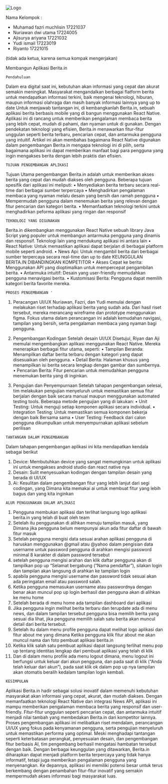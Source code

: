 ![Logo](https://github.com/user-attachments/assets/2189710d-cf55-4a04-8c04-8ea34d2834a6)

Nama Kelompok :
- Muhamad fazri muchlisin	17221037
- Nuriawan dwi utama		17224005
- Ajisurya ariyana		17221032
- Yudi ismail			17223019
- Riyanto			17221015

(tidak ada ketua, karena semua kompak mengerjakan)


Membangun Aplikasi Berita.in

`Pendahuluan`


Dalam era digital saat ini, kebutuhan akan informasi yang cepat dan akurat semakin meningkat.
Masyarakat mengandalkan berbagai flatform berita untuk mendapatkan informasi terkini, baik mengenai teknologi, hiburan, maupun informasi olahraga dan masih banyak informasi lainnya yang up to date
Untuk menjawab tantangan ini, di kembangkanlah Berita.in, sebuah aplikasi berita berbasis mobile yang di bangun menggunakan React Native. Aplikasi ini di rancang untuk memberikan pengalaman membaca berita yang lebih cepat, mudah di pahami, dan nyaman untuk di gunakan. Dengan pendekatan teknologi yang efisien, Berita.in menawarkan fitur-fitur unggulan seperti berita terbaru, pencarian cepat, dan antarmuka pengguna yang intuitif.
Artikel ini akan membahas bagaimana React Native digunakan dalam pengembangan Berita.in mengapa teknologi ini di pilih, serta bagaimana aplikasi ini dapat memberikan manfaat bagi para pengguna yang ingin mengakses berita dengan lebih praktis dan efisien.

`TUJUAN PENGEMBANGAN APLIKASI
`

Tujuan Utama pengembangan Berita.in adalah untuk memberikan akses berita yang cepat dan mudah diakses oleh pengguna. Beberapa tujuan spesifik dari aplikasi ini meliputi:
•	Menyediakan berita terbaru secara real-time dari berbagai sumber terpercaya
•	Menghadirkan pengalaman membaca yang nyaman melalu desain yang bersih dan ramah pengguna
•	Mempermudah pengguna dalam menemukan berita yang relevan dengan fitur pencarian dan kategori berita.
•	Memanfaatkan teknologi terkini untuk menghadirkan peforma aplikasi yang ringan dan responsif

`TEKNOLOGI YANG DIGUNAKAN
`

Berita.in dikembangkan menggunakan React Native sebuah library Java Script yang populer untuk membangun antarmuka pengguna yang dinamis dan responsif. Teknologi lain yang mendukung aplikasi ini antara lain 
•	React Native: Untuk memastikan aplikasi dapat berjalan di berbagai platform mobile seperti android. 
•	News Api: Untuk mengambil berita dari berbagai sumber terpercaya secara real-time dan up to date
KEUNGGULAN BERITA.IN DIBANDINGKAN KOMPETITOR
•	Akses Cepat ke berita: Menggunakan API yang dioptimalkan untuk mempercepat pengambilan berita.
•	Antarmuka intuitif: Desain yang user-friendly memudahkan pengguna menavigasi berita.
•	Kustomisasi Berita: Pengguna dapat memilih kategori berita favorite mereka.

`PROSES PENGEMBANGAN '
`

1.	Peracangan UI/UX 
Nuriawan, Fazri, dan Yudi memulai dengan melakukan riset terhadap aplikasi berita yang sudah ada. Dari hasil riset tersebut, mereka merancang wireframe dan prototype menggunakan figma. Fokus utama dalam perancangan ini adalah kemudahan navigasi, tampilan yang bersih, serta pengalaman membaca yang nyaman bagi pengguna.

2.	Pengembangan Kodingan 
Setelah desain UI/UX Disetujui, Riyan dan Aji memulai mengembangkan aplikasi menggunakan React Native. Mereka menerapkan berbagai fitur utama, seperti: 
•	Tampilan Beranda: Menampilkan daftar berita terbaru dengan kategori yang dapat disesuaikan oleh pengguna.
•	Detail Berita: Halaman khusus yang menampilkan isi berita secara lengkap dengan gambar dan sumbernya.
•	Pencarian Berita: Fitur pencarian untuk memudahkan pengguna menemukan berita yang di inginkan.

3.	Pengujian dan Penyempurnaan 
Setelah tahapan pengembangan selesai, tim melakukan pengujian menyeluruh untuk memastikan semua fitur berjalan dengan baik secara manual maupun menggunakan automated testing tools. Beberapa metode pengujian yang di lakukan:
•	Unit Testing: Untuk menguji setiap komponen aplikasi secara individual.
•	Integration Testing: Untuk memastikan semua komponen bekerja dengan baik Bersama sama 
•	User Testing: Feedback dari calon pengguna dikumpulkan untuk menyempurnakan aplikasi sebelum perilisan

`TANTANGAN DALAM PENGEMBANGAN
`

Dalam tahapan pengembangan aplikasi ini kita mendapatkan kendala sebagai berikut
1.	Device: Membutuhkan device yang sangat memungkinan untuk aplikasi ini untuk mengakses android studio dan react native nya 
2.	Desain: Sulit menyesuaikan kodingan dengan tampilan desain yang berada di UI/UX
3.	Ai: Kesulitan dalam pengembangan fitur yang lebih lanjut dari segi codingan, yang Dimana kita memakai ai untuk membuat fitur yang lebih bagus dan yang kita inginkan 

`ALUR PENGGUNAKAN DALAM APLIKASI
`

1.	Pengguna membukan aplikasi dan terlihat langsung logo aplikasi berita.in yang telah di buat oleh team 
2.	Setelah itu penggunakan di alihkan menuju tampilan masuk, yang Dimana jika pengguna belum mempunyai akun ada fitur daftar di bawah fitur masuk
3.	Setelah pengguna mengisi data sesuai arahan aplikasi pengguna di haruskan menggunakan @gmail atau @yahoo dalam pengisian data username untuk password pengguna di arahkan mengisi password minimal 8 karakter di dalam password tersebut
4.	setelah pengguna mengisi arahan dan klik daftar pengguna akan di tampilkan pop up “Selamat bergabung (“Nama pendaftar”), silakan login dan tampilan akan langsung di arahkan ke tampilan login 
5.	apabila pengguna mengisi username dan password tidak sesuai akan ada peringatan email atau password salah.
6.	Ketika pengguna memasukan username atau passwordnya dengan benar akan muncul pop up login berhasil dan pengguna akan di alihkan ke menu home 
7.	Setelah berada di menu home ada tampilan dashboard dari aplikasi 
8.	Jika pengguna ingin melihat berita terbaru dan terupdate ada di menu news, dan dalam tampilan tersebut pengguna bisa memilih berita yang sesuai dia lihat, jika pengguna memilih salah satu berita akan muncul detail dari berita tersebut.
9.	Setelah itu dalam menu profile pengguna dapat melihat logo aplikasi dan fitur about me yang dimana Ketika pengguna klik fitur about me akan muncul nama dan foto pembuat aplikasi berita.in 
10.	Ketika klik salah satu pembuat aplikasi dapat langsung terlihat menu pop up tentang identitas lengkap dari pembuat aplikasi yang telah di klik 
11.	Dan di dalam menu profile ada menu logout dimana, menu logout ini berfungsi untuk keluar dari akun pengguna, dan pada saat di klik (“Anda telah keluar dari akun”), pada saat klik ok dalam pop up nya tampilan akan otomatis beralih kedalam tampilan login kembali.

`KESIMPULAN
`

Aplikasi Berita.in hadir sebagai solusi inovatif dalam memenuhi kebutuhan masyarakat akan informasi yang cepat, akurat, dan mudah diakses. Dengan memanfaatkan teknologi React Native dan integrasi News API, aplikasi ini mampu memberikan pengalaman membaca berita yang responsif dan user-friendly. Fitur-fitur unggulan seperti pencarian cepat, dan antarmuka intuitif menjadi nilai tambah yang membedakan Berita.in dari kompetitor lainnya.
Proses pengembangan aplikasi ini melibatkan riset mendalam, perancangan UI/UX yang fokus pada kenyamanan pengguna, serta pengujian menyeluruh untuk memastikan performa yang optimal. Meski menghadapi tantangan seperti keterbatasan perangkat, penyesuaian desain, dan pengembangan fitur berbasis AI, tim pengembang berhasil mengatasi hambatan tersebut dengan baik.
Dengan berbagai keunggulan yang ditawarkan, Berita.in diharapkan dapat menjadi platform berita terpercaya yang tidak hanya informatif, tetapi juga memberikan pengalaman pengguna yang menyenangkan. Ke depannya, aplikasi ini memiliki potensi besar untuk terus berkembang dengan penambahan fitur-fitur inovatif yang semakin mempermudah akses informasi bagi masyarakat luas.



